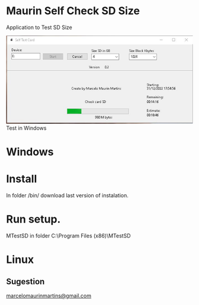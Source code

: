 # Maurin Self Check SD Size
Application to Test SD Size

<img src="https://github.com/marcelomaurin/MTestSD/blob/main/imgs/Main.JPG">
Test in Windows 



# Windows

# Install 
In folder /bin/ download last version of instalation.

# Run setup.

MTestSD in folder C:\Program Files (x86)\MTestSD

# Linux


## Sugestion 
marcelomaurinmartins@gmail.com

